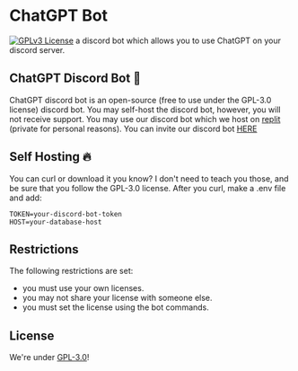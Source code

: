 # ChatGPT Bot
[![GPLv3 License](https://img.shields.io/badge/License-GPL%20v3-yellow.svg)](https://choosealicense.com/licenses/gpl-3.0/)
a discord bot which allows you to use ChatGPT on your discord server.

## ChatGPT Discord Bot 🚀
ChatGPT discord bot is an open-source (free to use under the GPL-3.0 license) discord bot.
You may self-host the discord bot, however, you will not receive support.
You may use our discord bot which we host on [replit](https://replit.com/@Anthony01M) (private for personal reasons).
You can invite our discord bot [HERE](https://discord.com/oauth2/authorize?client_id=417419521628962833&scope=bot&permissions=0)

## Self Hosting 🔥
You can curl or download it you know? I don't need to teach you those, and be sure that you follow the GPL-3.0 license.
After you curl, make a .env file and add:
~~~
TOKEN=your-discord-bot-token
HOST=your-database-host
~~~

## Restrictions
The following restrictions are set:
- you must use your own licenses.
- you may not share your license with someone else.
- you must set the license using the bot commands.

## License
We're under [GPL-3.0](https://github.com/Berry-Studios/ChatGPTBot/blob/master/LICENSE)!